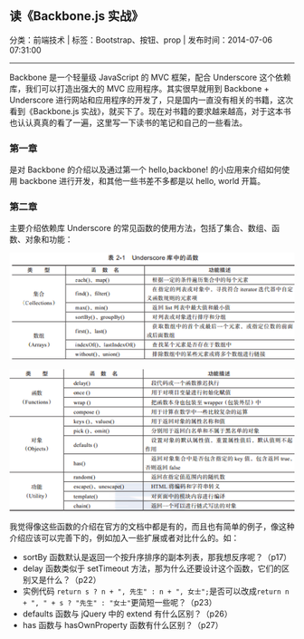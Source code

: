 ## 读《Backbone.js 实战》

分类：前端技术 | 标签：Bootstrap、按钮、prop | 发布时间：2014-07-06 07:31:00

___

Backbone 是一个轻量级 JavaScript 的 MVC 框架，配合 Underscore 这个依赖库，我们可以打造出强大的 MVC 应用程序。其实很早就用到 Backbone + Underscore 进行网站和应用程序的开发了，只是国内一直没有相关的书籍，这次看到《Backbone.js 实战》，就买下了。现在对书籍的要求越来越高，对于这本书也认认真真的看了一遍，这里写一下读书的笔记和自己的一些看法。

### 第一章

是对 Backbone 的介绍以及通过第一个 hello,backbone! 的小应用来介绍如何使用 backbone 进行开发，和其他一些书差不多都是以 hello, world 开篇。

### 第二章

主要介绍依赖库 Underscore 的常见函数的使用方法，包括了集合、数组、函数、对象和功能：

![](1.png)

![](2.png)

我觉得像这些函数的介绍在官方的文档中都是有的，而且也有简单的例子，像这种介绍应该可以完善下的，例如加入一些扩展或者对比什么的。如：

* sortBy 函数默认是返回一个按升序排序的副本列表，那我想反序呢？（p17）
* delay 函数类似于 setTimeout 方法，那为什么还要设计这个函数，它们的区别又是什么？（p22）
* 实例代码 ```return s ? n + ", 先生" : n + ", 女士";```是否可以改成```return n + ", " + s ? "先生" : "女士"```更简短一些呢？（p23）
* defaults 函数与 jQuery 中的 extend 有什么区别？（p26）
* has 函数与 hasOwnProperty 函数有什么区别？（p27）
